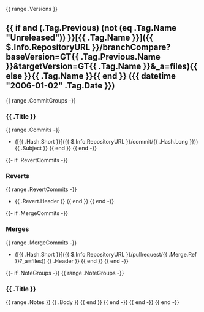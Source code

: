 {{ range .Versions }}
## {{ if and (.Tag.Previous) (not (eq .Tag.Name "Unreleased")) }}[{{ .Tag.Name }}]({{ $.Info.RepositoryURL }}/branchCompare?baseVersion=GT{{ .Tag.Previous.Name }}&targetVersion=GT{{ .Tag.Name }}&_a=files){{ else }}{{ .Tag.Name }}{{ end }} ({{ datetime "2006-01-02" .Tag.Date }})

{{ range .CommitGroups -}}
### {{ .Title }}

{{ range .Commits -}}
* ([{{ .Hash.Short }}]({{ $.Info.RepositoryURL }}/commit/{{ .Hash.Long }})) {{ .Subject }} 
{{ end }}
{{ end -}}

{{- if .RevertCommits -}}
### Reverts

{{ range .RevertCommits -}}
* {{ .Revert.Header }}
{{ end }}
{{ end -}}

{{- if .MergeCommits -}}
### Merges

{{ range .MergeCommits -}}
* ([{{ .Hash.Short }}]({{ $.Info.RepositoryURL }}/pullrequest/{{ .Merge.Ref }}?_a=files)) {{ .Header }}
{{ end }}
{{ end -}}

{{- if .NoteGroups -}}
{{ range .NoteGroups -}}
### {{ .Title }}

{{ range .Notes }}
{{ .Body }}
{{ end }}
{{ end -}}
{{ end -}}
{{ end -}}
